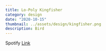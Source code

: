 ```yaml
---
title: Lo-Poly Kingfisher
category: design
date: "2020-10-15"
thumbnail: ../assets/design/kingfisher.png
description: Bird
---
```


Spotify <a href = "https://open.spotify.com/playlist/13t9d2WJ5qXinedyj0Wg56?si=0bcd10c22b564460" target="_blank">Link</a>
